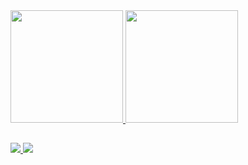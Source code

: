  <div>
  <a href="https://github.com/thaynabecker">
  <img height="180em" src="https://github-readme-stats.vercel.app/api?username=thaynabecker&show_icons=true&theme=dracula&include_all_commits=true&count_private=true"/>
  <img height="180em" src="https://github-readme-stats.vercel.app/api/top-langs/?username=thaynabecker&layout=compact&langs_count=16&theme=dracula"/>
</div>

##

<div>
  <a href="https://instagram.com/thaynabeckerr" target="_blank">
    <img src="https://img.shields.io/badge/-Instagram-%23E4405F?style=for-the-badge&logo=instagram&logoColor=white" target="_blank">
  </a>
  <a href="https://www.linkedin.com/in/" target="_blank">
    <img src="https://img.shields.io/badge/-LinkedIn-%230077B5?style=for-the-badge&logo=linkedin&logoColor=white" target="_blank">
  </a> 
</div>
